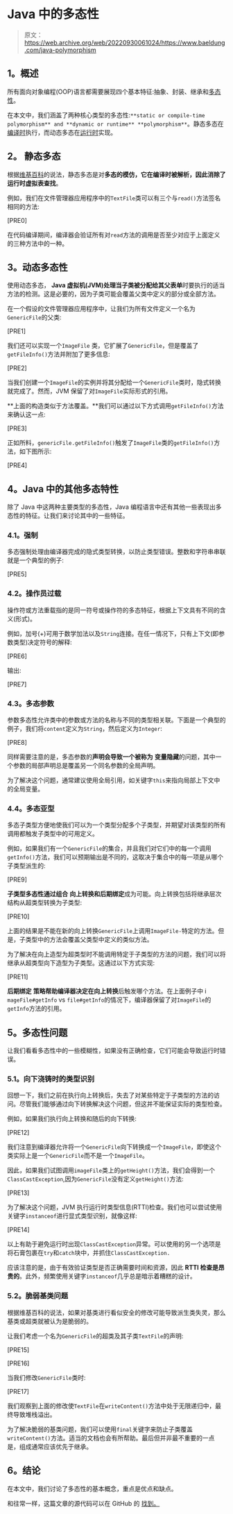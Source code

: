 # Java 中的多态性

> 原文：<https://web.archive.org/web/20220930061024/https://www.baeldung.com/java-polymorphism>

## **1。概述**

所有面向对象编程(OOP)语言都需要展现四个基本特征:抽象、封装、继承和[多态性](/web/20220823134752/https://www.baeldung.com/cs/polymorphism)。

在本文中，我们涵盖了两种核心类型的多态性:`**static or compile-time polymorphism** and **dynamic or runtime** **polymorphism**`。静态多态在[编译时](/web/20220823134752/https://www.baeldung.com/cs/compile-load-execution-time)执行，而动态多态在[运行时](/web/20220823134752/https://www.baeldung.com/cs/runtime-vs-compile-time)实现。

## **2。** **静态多态**

根据[维基百科](https://web.archive.org/web/20220823134752/https://en.wikipedia.org/wiki/Template_metaprogramming#Static_polymorphism)的说法，静态多态是对**多态的模仿，它在编译时被解析，因此消除了运行时虚拟表查找**。

例如，我们在文件管理器应用程序中的`TextFile`类可以有三个与`read()`方法签名相同的方法:

[PRE0]

在代码编译期间，编译器会验证所有对`read`方法的调用是否至少对应于上面定义的三种方法中的一种。

## **3。动态多态性**

使用动态多态， **Java 虚拟机(JVM)处理当子类被分配给其父表单**时要执行的适当方法的检测。这是必要的，因为子类可能会覆盖父类中定义的部分或全部方法。

在一个假设的文件管理器应用程序中，让我们为所有文件定义一个名为`GenericFile`的父类:

[PRE1]

我们还可以实现一个`ImageFile` 类，它扩展了`GenericFile`，但是覆盖了`getFileInfo()`方法并附加了更多信息:

[PRE2]

当我们创建一个`ImageFile`的实例并将其分配给一个`GenericFile`类时，隐式转换就完成了。然而，JVM 保留了对`ImageFile`实际形式的引用。

**上面的构造类似于方法覆盖。**我们可以通过以下方式调用`getFileInfo()`方法来确认这一点:

[PRE3]

正如所料，`genericFile.getFileInfo()`触发了`ImageFile`类的`getFileInfo()`方法，如下图所示:

[PRE4]

## **4。Java 中的其他多态特性**

除了 Java 中这两种主要类型的多态性，Java 编程语言中还有其他一些表现出多态性的特征。让我们来讨论其中的一些特征。

### **4.1。强制**

多态强制处理由编译器完成的隐式类型转换，以防止类型错误。整数和字符串串联就是一个典型的例子:

[PRE5]

### **4.2。操作员过载**

操作符或方法重载指的是同一符号或操作符的多态特征，根据上下文具有不同的含义(形式)。

例如，加号(+)可用于数学加法以及`String`连接。在任一情况下，只有上下文(即参数类型)决定符号的解释:

[PRE6]

输出:

[PRE7]

### **4.3。多态参数**

参数多态性允许类中的参数或方法的名称与不同的类型相关联。下面是一个典型的例子，我们将`content`定义为`String`，然后定义为`Integer`:

[PRE8]

同样需要注意的是，多态参数的**声明会导致一个被称为** **变量隐藏**的问题，其中一个参数的局部声明总是覆盖另一个同名参数的全局声明。

为了解决这个问题，通常建议使用全局引用，如关键字`this`来指向局部上下文中的全局变量。

### 4.4。多态亚型

多态子类型方便地使我们可以为一个类型分配多个子类型，并期望对该类型的所有调用都触发子类型中的可用定义。

例如，如果我们有一个`GenericFile`的集合，并且我们对它们中的每一个调用`getInfo()`方法，我们可以预期输出是不同的，这取决于集合中的每一项是从哪个子类型派生的:

[PRE9]

**子类型多态性通过组合** **向上转换和后期绑定**成为可能。向上转换包括将继承层次结构从超类型转换为子类型:

[PRE10]

上面的结果是不能在新的向上转换`GenericFile`上调用`ImageFile-`特定的方法。但是，子类型中的方法会覆盖父类型中定义的类似方法。

为了解决在向上造型为超类型时不能调用特定于子类型的方法的问题，我们可以将继承从超类型向下造型为子类型。这通过以下方式实现:

[PRE11]

**后期绑定** **策略帮助编译器决定在向上转换**后触发哪个方法。在上面例子中 i `mageFile#getInfo` vs `file#getInfo`的情况下，编译器保留了对`ImageFile`的`getInfo`方法的引用。

## **5。多态性问题**

让我们看看多态性中的一些模糊性，如果没有正确检查，它们可能会导致运行时错误。

### **5.1。向下浇铸时的类型识别**

回想一下，我们之前在执行向上转换后，失去了对某些特定于子类型的方法的访问。尽管我们能够通过向下转换解决这个问题，但这并不能保证实际的类型检查。

例如，如果我们执行向上转换和随后的向下转换:

[PRE12]

我们注意到编译器允许将一个`GenericFile`向下转换成一个`ImageFile`，即使这个类实际上是一个`GenericFile`而不是一个`ImageFile`。

因此，如果我们试图调用`imageFile`类上的`getHeight()`方法，我们会得到一个`ClassCastException`,因为`GenericFile`没有定义`getHeight()`方法:

[PRE13]

为了解决这个问题，JVM 执行运行时类型信息(RTTI)检查。我们也可以尝试使用关键字`instanceof`进行显式类型识别，就像这样:

[PRE14]

以上有助于避免运行时出现`ClassCastException`异常。可以使用的另一个选项是将石膏包裹在`try`和`catch`块中，并抓住`ClassCastException.`

应该注意的是，由于有效验证类型是否正确需要时间和资源，因此 **RTTI 检查是昂贵的**。此外，频繁使用关键字`instanceof`几乎总是暗示着糟糕的设计。

### 5.2。脆弱基类问题

根据维基百科的说法，如果对基类进行看似安全的修改可能导致派生类失灵，那么基类或超类就被认为是脆弱的。

让我们考虑一个名为`GenericFile`的超类及其子类`TextFile`的声明:

[PRE15]

[PRE16]

当我们修改`GenericFile`类时:

[PRE17]

我们观察到上面的修改使`TextFile`在`writeContent()`方法中处于无限递归中，最终导致堆栈溢出。

为了解决脆弱的基类问题，我们可以使用`final`关键字来防止子类覆盖`writeContent()`方法。适当的文档也会有所帮助。最后但并非最不重要的一点是，组成通常应该优先于继承。

## **6。结论**

在本文中，我们讨论了多态性的基本概念，重点是优点和缺点。

和往常一样，这篇文章的源代码可以在 GitHub 的 [找到。](https://web.archive.org/web/20220823134752/https://github.com/eugenp/tutorials/tree/master/core-java-modules/core-java-lang-oop-inheritance)